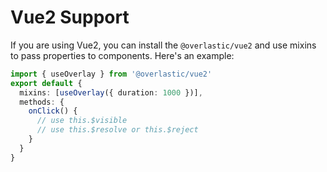 # Vue2 Support

If you are using Vue2, you can install the `@overlastic/vue2` and use mixins to pass properties to components. Here's an example:

```ts
import { useOverlay } from '@overlastic/vue2'
export default {
  mixins: [useOverlay({ duration: 1000 })],
  methods: {
    onClick() {
      // use this.$visible
      // use this.$resolve or this.$reject
    }
  }
}
```
